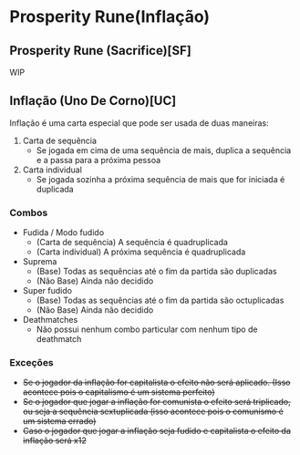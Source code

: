 # Prosperity Rune(Inflação)

## Prosperity Rune (Sacrifice)[SF]
WIP
## Inflação (Uno De Corno)[UC]
Inflação é uma carta especial que pode ser usada de duas maneiras:
1. Carta de sequência
    - Se jogada em cima de uma sequência de mais, duplica a sequência e a passa para a próxima pessoa
2. Carta individual
    - Se jogada sozinha a próxima sequência de mais que for iniciada é duplicada
### Combos
- Fudida / Modo fudido
    - (Carta de sequência) A sequência é quadruplicada
    - (Carta individual) A próxima sequência é quadruplicada
- Suprema
    - (Base) Todas as sequências até o fim da partida são duplicadas
    - (Não Base) Ainda não decidido
- Super fudido
    - (Base) Todas as sequências até o fim da partida são octuplicadas
    - (Não Base) Ainda não decidido
- Deathmatches
    - Não possui nenhum combo particular com nenhum tipo de deathmatch
### Exceções
- ~~Se o jogador da inflação for capitalista o efeito não será aplicado. (Isso acontece pois o capitalismo é um sistema perfeito)~~
- ~~Se o jogador que jogar a inflação for comunista o efeito será triplicado, ou seja a sequência sextuplicada (isso acontece pois o comunismo é um sistema errado)~~
- ~~Caso o jogador que jogar a inflação seja fudido e capitalista o efeito da inflação será x12~~

